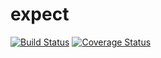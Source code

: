 expect
========================

[![Build Status](https://travis-ci.org/expectation-php/expect.svg?branch=master)](https://travis-ci.org/expectation-php/expect)
[![Coverage Status](https://coveralls.io/repos/expectation-php/expect/badge.svg)](https://coveralls.io/r/expectation-php/expect)
